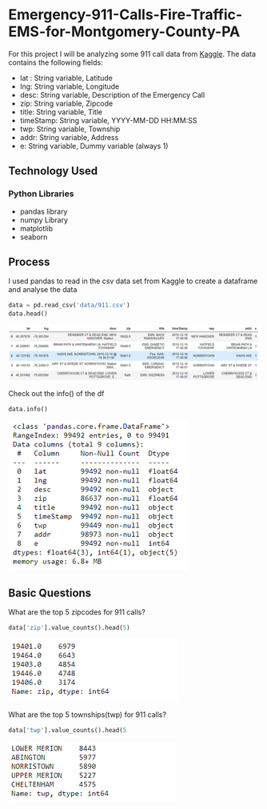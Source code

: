 # Emergency-911-Calls-Fire-Traffic-EMS-for-Montgomery-County-PA
For this project I will be analyzing some 911 call data from [Kaggle](https://www.kaggle.com/mchirico/montcoalert). The data 
contains the following fields:

* lat : String variable, Latitude
* lng: String variable, Longitude
* desc: String variable, Description of the Emergency Call
* zip: String variable, Zipcode
* title: String variable, Title
* timeStamp: String variable, YYYY-MM-DD HH:MM:SS
* twp: String variable, Township
* addr: String variable, Address
* e: String variable, Dummy variable (always 1)

## Technology Used 
### Python Libraries 
  * pandas library
  * numpy Library
  * matplotlib
  * seaborn

## Process

I used pandas to read in the csv data set from Kaggle to create a dataframe and analyse the data

```python
data = pd.read_csv('data/911.csv')
data.head()
```
![dataframe](images/dataframe.PNG)

Check out the info() of the df
```python
data.info()
```
![dataframe info](images/datainfo.PNG)

## Basic Questions

What are the top 5 zipcodes for 911 calls?
```python
data['zip'].value_counts().head(5)
```
![top 5 zipcodes](images/zipcodes.PNG)

What are the top 5 townships(twp) for 911 calls?
```python
data['twp'].value_counts().head(5
```
![top 5 townships](images/twp.PNG)




